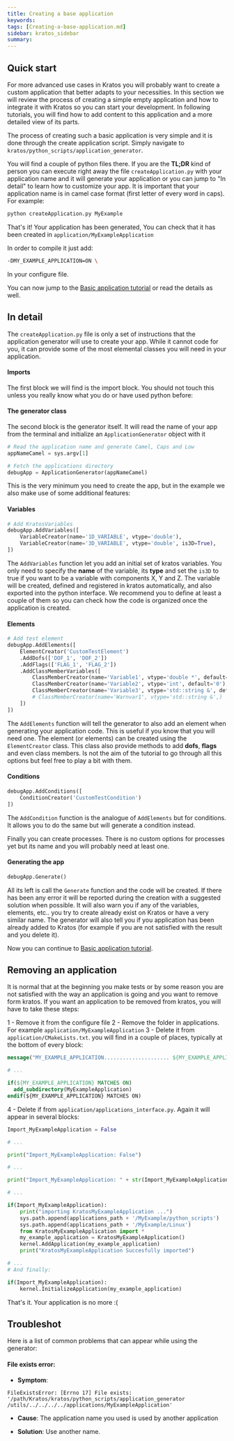 ```yaml
---
title: Creating a base application
keywords: 
tags: [Creating-a-base-application.md]
sidebar: kratos_sidebar
summary: 
---
```


## Quick start

For more advanced use cases in Kratos you will probably want to create a custom application that better adapts to your necessities. In this section we will review the process of creating a simple empty application and how to integrate it with Kratos so you can start your development. In following tutorials, you will find how to add content to this application and a more detailed view of its parts.

The process of creating such a basic application is very simple and it is done through the create application script. Simply navigate to `kratos/python_scripts/application_generator`.

You will find a couple of python files there. If you are the **TL;DR** kind of person you can execute right away the file `createApplication.py` with your application name and it will generate your application or you can jump to "In detail" to learn how to customize your app. It is important that your application name is in camel case format (first letter of every word in caps). For example:

```bash
python createApplication.py MyExample
```

That's it! Your application has been generated, You can check that it has been created in `application/MyExampleApplication`

In order to compile it just add:

```bash
-DMY_EXAMPLE_APPLICATION=ON \
```

In your configure file.

You can now jump to the [Basic application tutorial](Kratos-For-Dummies:-Stationary-heat-transfer) or read the details as well.

## In detail

The `createApplication.py` file is only a set of instructions that the application generator will use to create your app. While it cannot code for you, it can provide some of the most elemental classes you will need in your application.

#### Imports
The first block we will find is the import block. You should not touch this unless you really know what you do or have used python before:

#### The generator class
The second block is the generator itself. It will read the name of your app from the terminal and initialize an `ApplicationGenerator` object with it

```python
# Read the application name and generate Camel, Caps and Low
appNameCamel = sys.argv[1]

# Fetch the applications directory
debugApp = ApplicationGenerator(appNameCamel)
```

This is the very minimum you need to create the app, but in the example we also make use of some additional features:

#### Variables
```python
# Add KratosVariables
debugApp.AddVariables([
    VariableCreator(name='1D_VARIABLE', vtype='double'),
    VariableCreator(name='3D_VARIABLE', vtype='double', is3D=True),
])
```

The `AddVariables` function let you add an initial set of kratos variables. You only need to specify the **name** of the variable, its **type** and set the `is3D` to true if you want to be a variable with components X, Y and Z. The variable will be created, defined and registered in kratos automatically, and also exported into the python interface. We recommend you to define at least a couple of them so you can check how the code is organized once the application is created.

#### Elements
```python
# Add test element
debugApp.AddElements([
    ElementCreator('CustomTestElement')
    .AddDofs(['DOF_1', 'DOF_2'])
    .AddFlags(['FLAG_1', 'FLAG_2'])
    .AddClassMemberVariables([
        ClassMemberCreator(name='Variable1', vtype='double *', default='nullptr'),
        ClassMemberCreator(name='Variable2', vtype='int', default='0'),
        ClassMemberCreator(name='Variable3', vtype='std::string &', default='0'),
        # ClassMemberCreator(name='Warnvar1', vtype='std::string &',)
    ])
])
```

The `AddElements` function will tell the generator to also add an element when generating your application code. This is useful if you know that you will need one. The element (or elements) can be created using the `ElementCreator` class. This class also provide methods to add **dofs**, **flags** and even class members. Is not the aim of the tutorial to go through all this options but feel free to play a bit with them.

#### Conditions
```python
debugApp.AddConditions([
    ConditionCreator('CustomTestCondition')
])
```

The `AddCondition` function is the analogue of `AddElements` but for conditions. It allows you to do the same but will generate a condition instead.

<!--
#### Processes
```python
debugApp.AddProcesses([
    ProcessCreator('CustomTestProcessAlpha'),
    ProcessCreator('CustomTestProcessDelta')
])
```
-->

Finally you can create processes. There is no custom options for processes yet but its name and you will probably need at least one. 

#### Generating the app
```python
debugApp.Generate()
```

All its left is call the `Generate` function and the code will be created. If there has been any error it will be reported during the creation with a suggested solution when possible. It will also warn you if any of the variables, elements, etc.. you try to create already exist on Kratos or have a very similar name. The generator will also tell you if you application has been already added to Kratos (for example if you are not satisfied with the result and you delete it).

Now you can continue to [Basic application tutorial](www.google.com).

## Removing an application

It is normal that at the beginning you make tests or by some reason you are not satisfied with the way an application is going and you want to remove form kratos. If you want an application to be removed from kratos, you will have to take these steps:

1 - Remove it from the configure file
2 - Remove the folder in applications. For example `application/MyExampleApplication`
3 - Delete it from `application/CMakeLists.txt`. you will find in a couple of places, typically at the bottom of every block:

```CMake
message("MY_EXAMPLE_APPLICATION..................... ${MY_EXAMPLE_APPLICATION}")

# ...

if(${MY_EXAMPLE_APPLICATION} MATCHES ON)
  add_subdirectory(MyExampleApplication)
endif(${MY_EXAMPLE_APPLICATION} MATCHES ON)
```

4 - Delete if from `application/applications_interface.py`. Again it will appear in several blocks:

```python
Import_MyExampleApplication = False

# ...

print("Import_MyExampleApplication: False")

# ...

print("Import_MyExampleApplication: " + str(Import_MyExampleApplication))

# ...

if(Import_MyExampleApplication):
    print("importing KratosMyExampleApplication ...")
    sys.path.append(applications_path + '/MyExample/python_scripts')
    sys.path.append(applications_path + '/MyExample/Linux')
    from KratosMyExampleApplication import *
    my_example_application = KratosMyExampleApplication()
    kernel.AddApplication(my_example_application)
    print("KratosMyExampleApplication Succesfully imported")

# ... 
# And finally:

if(Import_MyExampleApplication):
    kernel.InitializeApplication(my_example_application)

```

That's it. Your application is no more :(

## Troubleshot

Here is a list of common problems that can appear while using the generator:

#### File exists error:

- **Symptom**:
```
FileExistsError: [Errno 17] File exists: '/path/Kratos/kratos/python_scripts/application_generator
/utils/../../../../applications/MyExampleApplication'
```
- **Cause**: 
The application name you used is used by another application

- **Solution**: 
Use another name.
